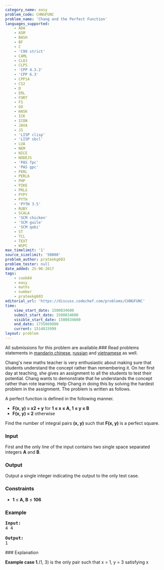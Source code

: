 ```yaml
---
category_name: easy
problem_code: CHNGFUNC
problem_name: 'Chang and the Perfect Function'
languages_supported:
    - ADA
    - ASM
    - BASH
    - BF
    - C
    - 'C99 strict'
    - CAML
    - CLOJ
    - CLPS
    - 'CPP 4.3.2'
    - 'CPP 6.3'
    - CPP14
    - CS2
    - D
    - ERL
    - FORT
    - FS
    - GO
    - HASK
    - ICK
    - ICON
    - JAVA
    - JS
    - 'LISP clisp'
    - 'LISP sbcl'
    - LUA
    - NEM
    - NICE
    - NODEJS
    - 'PAS fpc'
    - 'PAS gpc'
    - PERL
    - PERL6
    - PHP
    - PIKE
    - PRLG
    - PYPY
    - PYTH
    - 'PYTH 3.5'
    - RUBY
    - SCALA
    - 'SCM chicken'
    - 'SCM guile'
    - 'SCM qobi'
    - ST
    - TCL
    - TEXT
    - WSPC
max_timelimit: '1'
source_sizelimit: '50000'
problem_author: prateekg603
problem_tester: null
date_added: 25-06-2017
tags:
    - cook84
    - easy
    - maths
    - number
    - prateekg603
editorial_url: 'https://discuss.codechef.com/problems/CHNGFUNC'
time:
    view_start_date: 1500834600
    submit_start_date: 1500834600
    visible_start_date: 1500834600
    end_date: 1735669800
    current: 1514815999
layout: problem
---
```

All submissions for this problem are available.### Read problems statements in [mandarin chinese](http://www.codechef.com/download/translated/COOK84/mandarin/CHNGFUNC.pdf), [russian](http://www.codechef.com/download/translated/COOK84/russian/CHNGFUNC.pdf) and [vietnamese](http://www.codechef.com/download/translated/COOK84/vietnamese/CHNGFUNC.pdf) as well.

Chang's new maths teacher is very enthusiastic about making sure that students understand the concept rather than remembering it. On her first day at teaching, she gives an assignment to all the students to test their potential. Chang wants to demonstrate that he understands the concept rather than rote learning. Help Chang in doing this by solving the hardest problem in the assignment. The problem is written as follows.

A perfect function is defined in the following manner.

- **F(x, y) = x2 + y** for **1 ≤ x ≤ A, 1 ≤ y ≤ B**
- **F(x, y) = 2** otherwise

Find the number of integral pairs **(x, y)** such that **F(x, y)** is a perfect square.

### Input

First and the only line of the input contains two single space separated integers **A** and **B**.

### Output

Output a single integer indicating the output to the only test case.

### Constraints

- **1** ≤ **A, B** ≤ **106**

### Example

<pre><b>Input:</b>
4 4

<b>Output:</b>
1
</pre>### Explanation

**Example case 1.**(1, 3) is the only pair such that x = 1, y = 3 satisfying x
